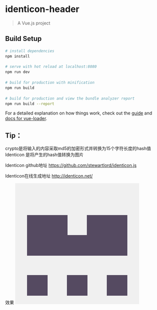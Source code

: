 # identicon-header

> A Vue.js project

## Build Setup

``` bash
# install dependencies
npm install

# serve with hot reload at localhost:8080
npm run dev

# build for production with minification
npm run build

# build for production and view the bundle analyzer report
npm run build --report
```

For a detailed explanation on how things work, check out the [guide](http://vuejs-templates.github.io/webpack/) and [docs for vue-loader](http://vuejs.github.io/vue-loader).

## Tip：
crypto是将输入的内容采取md5的加密形式并转换为15个字符长度的hash值
Identicon 是将产生的hash值转换为图片

Identicon github地址
https://github.com/stewartlord/identicon.js

Identicon在线生成地址
http://identicon.net/

效果
![](https://github.com/lpb273/gtihub-headerImg-create/blob/master/static/img/header.gif)